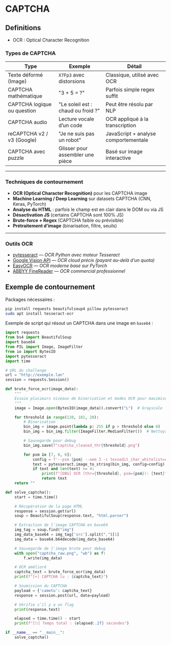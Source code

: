 # CAPTCHA

## Definitions

* OCR : Optical Character Recognition

### Types de CAPTCHA

| Type                         | Exemple                       | Détail                            |
|-----------------------------|-------------------------------|------------------------------------|
| Texte déformé (Image)       | `X7Fp3` avec distorsions      | Classique, utilisé avec OCR       |
| CAPTCHA mathématique        | "3 + 5 = ?"                   | Parfois simple regex suffit       |
| CAPTCHA logique ou question | "Le soleil est : chaud ou froid ?" | Peut être résolu par NLP       |
| CAPTCHA audio               | Lecture vocale d’un code      | OCR appliqué à la transcription   |
| reCAPTCHA v2 / v3 (Google)  | "Je ne suis pas un robot"     | JavaScript + analyse comportementale |
| CAPTCHA avec puzzle         | Glisser pour assembler une pièce | Basé sur image interactive       |

---

### Techniques de contournement

-  **OCR (Optical Character Recognition)** pour les CAPTCHA image
-  **Machine Learning / Deep Learning** sur datasets CAPTCHA (CNN, Keras, PyTorch)
-  **Analyse du HTML** : parfois le champ est en clair dans le DOM ou via JS
-  **Désactivation JS** (certains CAPTCHA sont 100% JS)
-  **Brute-force + Regex** (CAPTCHA faible ou prévisible)
-  **Prétraitement d’image** (binarisation, filtre, seuils)

---

### Outils OCR

- [pytesseract](https://pypi.org/project/pytesseract/) — *OCR Python avec moteur Tesseract*
- [Google Vision API](https://cloud.google.com/vision/docs/ocr) — *OCR cloud précis (payant au-delà d’un quota)*
- [EasyOCR](https://github.com/JaidedAI/EasyOCR) — *OCR moderne basé sur PyTorch*
- [ABBYY FineReader](https://www.abbyy.com/en-eu/finereader/) — *OCR commercial professionnel*

## Exemple de contournement

Packages nécessaires :

```sh
pip install requests beautifulsoup4 pillow pytesseract
sudo apt install tesseract-ocr 
```

Exemple de script qui résout un CAPTCHA dans une image en `base64` : 

```python
import requests
from bs4 import BeautifulSoup
import base64
from PIL import Image, ImageFilter
from io import BytesIO
import pytesseract
import time

# URL du challenge
url = "http://exemple.lan"
session = requests.Session()

def brute_force_ocr(image_data):
    """
    Essaie plusieurs niveaux de binarisation et modes OCR pour maximiser les chances de décoder le CAPTCHA.
    """
    image = Image.open(BytesIO(image_data)).convert("L")  # Grayscale

    for threshold in range(120, 181, 20):
        # Binarisation
        bin_img = image.point(lambda p: 255 if p > threshold else 0)
        bin_img = bin_img.filter(ImageFilter.MedianFilter())  # Nettoyage du bruit

        # Sauvegarde pour debug
        bin_img.save(f"captcha_cleaned_thr{threshold}.png")

        for psm in [7, 8, 6]:
            config = f'--psm {psm} --oem 3 -c tessedit_char_whitelist=ABCDEFGHIJKLMNOPQRSTUVWXYZabcdefghijklmnopqrstuvwxyz0123456789'
            text = pytesseract.image_to_string(bin_img, config=config).strip()
            if text and len(text) >= 4:
                print(f"[DBG] OCR (thr={threshold}, psm={psm}): {text}")
                return text
    return ""

def solve_captcha():
    start = time.time()

    # Récupération de la page HTML
    response = session.get(url)
    soup = BeautifulSoup(response.text, "html.parser")

    # Extraction de l’image CAPTCHA en base64
    img_tag = soup.find("img")
    img_data_base64 = img_tag['src'].split(",")[1]
    img_data = base64.b64decode(img_data_base64)

    # Sauvegarde de l'image brute pour debug
    with open("captcha_raw.png", "wb") as f:
        f.write(img_data)

    # OCR amélioré
    captcha_text = brute_force_ocr(img_data)
    print(f"[+] CAPTCHA lu : {captcha_text}")

    # Soumission du CAPTCHA
    payload = {'cametu': captcha_text}
    response = session.post(url, data=payload)

    # Vérifie s’il y a un flag
    print(response.text)

    elapsed = time.time() - start
    print(f"[⏱] Temps total : {elapsed:.2f} secondes")

if __name__ == "__main__":
    solve_captcha()
```